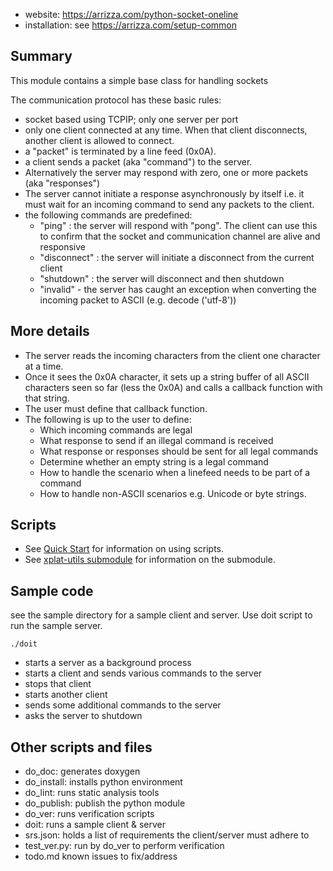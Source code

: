 * website: <https://arrizza.com/python-socket-oneline>
* installation: see <https://arrizza.com/setup-common>

## Summary

This module contains a simple base class for handling sockets

The communication protocol has these basic rules:

- socket based using TCPIP; only one server per port
- only one client connected at any time. When that client
  disconnects, another client is allowed to connect.
- a "packet" is terminated by a line feed (0x0A).
- a client sends a packet (aka "command") to the server.
- Alternatively the server may respond with zero, one or more
  packets (aka "responses")
- The server cannot initiate a response asynchronously by
  itself i.e. it must wait for an incoming command to send
  any packets to the client.
- the following commands are predefined:
    - "ping" : the server will respond with "pong". The client
      can use this to confirm that the socket and communication
      channel are alive and responsive
    - "disconnect" : the server will initiate a disconnect
      from the current client
    - "shutdown" : the server will disconnect and then
      shutdown
    - "invalid" - the server has caught an exception when
      converting the incoming packet to ASCII (e.g. decode
      ('utf-8'))

## More details

- The server reads the incoming characters from the client one
  character at a time.
- Once it sees the 0x0A character, it sets up a string
  buffer of all ASCII characters seen so far (less the 0x0A) and
  calls a callback function with that string.
- The user must define that callback function.
- The following is up to the user to define:
    - Which incoming commands are legal
    - What response to send if an illegal command is received
    - What response or responses should be sent for all legal
      commands
    - Determine whether an empty string is a legal command
    - How to handle the scenario when a linefeed needs to be
      part of a command
    - How to handle non-ASCII scenarios e.g. Unicode or byte
      strings.

## Scripts

* See [Quick Start](https://arrizza.com/user-guide-quick-start) for information on using scripts.
* See [xplat-utils submodule](https://arrizza.com/xplat-utils) for information on the submodule.

## Sample code

see the sample directory for a sample client and server. Use
doit script to run the sample server.

    ./doit

- starts a server as a background process
- starts a client and sends various commands to the server
- stops that client
- starts another client
- sends some additional commands to the server
- asks the server to shutdown

## Other scripts and files

- do_doc: generates doxygen
- do_install: installs python environment
- do_lint: runs static analysis tools
- do_publish: publish the python module
- do_ver: runs verification scripts
- doit: runs a sample client & server
- srs.json: holds a list of requirements the client/server
  must adhere to
- test_ver.py: run by do_ver to perform verification
- todo.md known issues to fix/address
